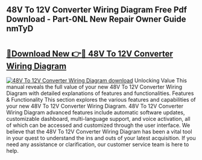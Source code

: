 ## 48V To 12V Converter Wiring Diagram Free Pdf Download - Part-0NL New Repair Owner Guide nmTyD

# <h2><a href="http://dftko2.blite.top/?on=48V+To+12V+Converter+Wiring+Diagram">🔗Download New 👉🔴 48V To 12V Converter Wiring Diagram</a></h2>

[![48V To 12V Converter Wiring Diagram download](https://i.imgur.com/lujVjoI.png)](http://dftko2.blite.top/?on=48V+To+12V+Converter+Wiring+Diagram)
Unlocking Value This manual reveals the full value of your new 48V To 12V Converter Wiring Diagram with detailed explanations of features and functionalities. Features & Functionality This section explores the various features and capabilities of your new 48V To 12V Converter Wiring Diagram. 48V To 12V Converter Wiring Diagram advanced features include automatic software updates, customizable dashboard, multi-language support, and voice activation, all of which can be accessed and customized through the user interface. We believe that the 48V To 12V Converter Wiring Diagram has been a vital tool in your quest to understand the ins and outs of your latest acquisition. If you need any assistance or clarification, our customer service team is here to help.
